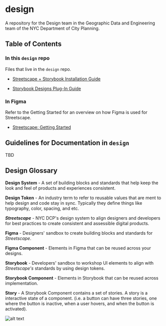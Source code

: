 # design

A repository for the Design team in the Geographic Data and Engineering team of the NYC Department of City Planning.

## Table of Contents

### In this `design` repo

Files that live in the `design` repo.

- [Streetscape + Storybook Installation Guide](https://github.com/NYCPlanning/design/blob/main/streetscape-storybook-installation-guide.md)

- [Storybook Designs Plug-In Guide](https://github.com/NYCPlanning/design/blob/main/storybook-designs-plugin-guide.md)

### In Figma

Refer to the Getting Started for an overview on how Figma is used for Streetscape. 

- [Streetscape: Getting Started](https://www.figma.com/design/mfEZjCGYOX49VKyptVDLG6/Getting-Started?node-id=0-1&t=NCfWTwVqMCMt1hen-1)

## Guidelines for Documentation in `design`

TBD
<!--- todo:
    - creating or going into an existing branch to edit doc
    - what md flavor we follow
    - how to insert images/media files
    - useful extentsions to add 
 -->

## Design Glossary

**Design System** - A set of building blocks and standards that help keep the look and feel of products and experiences consistent.

**Design Token** - An industry term to refer to reusable values that are ment to help design and code stay in sync. Typically they define things like typography, color, spacing, and etc.

***Streetscape*** - NYC DCP's design system to align designers and developers for best practices to create consistent and assessible digital products.

**Figma** - Designers' sandbox to create building blocks and standards for *Streetscape*.

**Figma Component** - Elements in Figma that can be reused across your designs.

**Storybook** - Developers' sandbox to workshop UI elements to align with *Streetscape's* standards by using design tokens.

**Storybook Component** - Elements in Storybook that can be reused across implementation.

**Story** - A Storybook Component contains a set of stories. A story is a interactive state of a component. (i.e. a button can have three stories, one where the button is inactive, when a user hovers, and when the button is activated).

![alt text](assets/readme/image-1.png)
